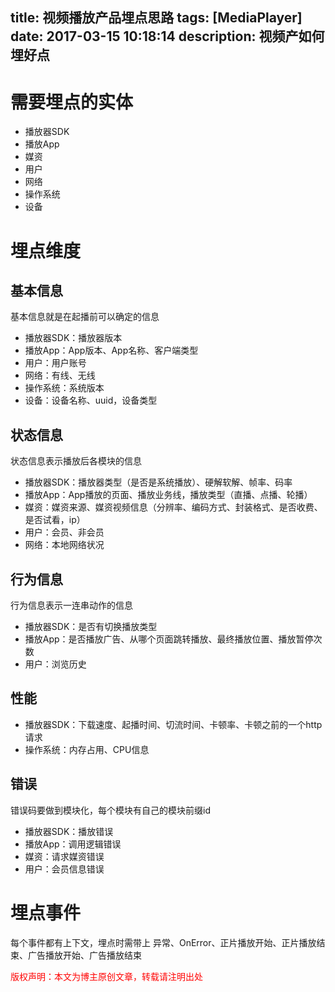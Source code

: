 title: 视频播放产品埋点思路
tags: [MediaPlayer]
date: 2017-03-15 10:18:14
description: 视频产如何埋好点
---

# 需要埋点的实体
- 播放器SDK
- 播放App
- 媒资
- 用户
- 网络
- 操作系统
- 设备

# 埋点维度
## 基本信息
基本信息就是在起播前可以确定的信息
- 播放器SDK：播放器版本
- 播放App：App版本、App名称、客户端类型
- 用户：用户账号
- 网络：有线、无线
- 操作系统：系统版本
- 设备：设备名称、uuid，设备类型

## 状态信息
状态信息表示播放后各模块的信息
- 播放器SDK：播放器类型（是否是系统播放）、硬解软解、帧率、码率
- 播放App：App播放的页面、播放业务线，播放类型（直播、点播、轮播）
- 媒资：媒资来源、媒资视频信息（分辨率、编码方式、封装格式、是否收费、是否试看，ip）
- 用户：会员、非会员
- 网络：本地网络状况

## 行为信息
行为信息表示一连串动作的信息
- 播放器SDK：是否有切换播放类型
- 播放App：是否播放广告、从哪个页面跳转播放、最终播放位置、播放暂停次数
- 用户：浏览历史

## 性能
- 播放器SDK：下载速度、起播时间、切流时间、卡顿率、卡顿之前的一个http请求
- 操作系统：内存占用、CPU信息

## 错误
错误码要做到模块化，每个模块有自己的模块前缀id
- 播放器SDK：播放错误
- 播放App：调用逻辑错误
- 媒资：请求媒资错误
- 用户：会员信息错误

# 埋点事件
每个事件都有上下文，埋点时需带上
异常、OnError、正片播放开始、正片播放结束、广告播放开始、广告播放结束

<font color="#FF0000">版权声明：本文为博主原创文章，转载请注明出处</font>
